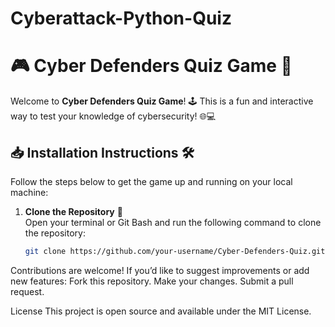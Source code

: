 # Cyberattack-Python-Quiz
# 🎮 **Cyber Defenders Quiz Game** 🚀

Welcome to **Cyber Defenders Quiz Game**! 🕹️ This is a fun and interactive way to test your knowledge of cybersecurity! 🌐💻

## 📥 **Installation Instructions** 🛠️

Follow the steps below to get the game up and running on your local machine:

1. **Clone the Repository** 🔽  
   Open your terminal or Git Bash and run the following command to clone the repository:
   ```bash
   git clone https://github.com/your-username/Cyber-Defenders-Quiz.git

Contributions are welcome!
If you’d like to suggest improvements or add new features:
Fork this repository.
Make your changes.
Submit a pull request.

License
This project is open source and available under the MIT License.

